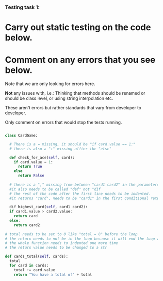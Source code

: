 ### Testing task 1:

# Carry out static testing on the code below.
# Comment on any errors that you see below.

Note that we are only looking for errors here.

**Not** any issues with, i.e.: 
Thinking that methods should be renamed or should be class level, or using string interpolation etc. 

These aren't errors but rather standards that vary from developer to developer. 

Only comment on errors that would stop the tests running.

```python

class CardGame:

  # There is a = missing, it should be "if card.value == 1:" 
  # there is also a ":" missing affter the "else"

  def check_for_ace(self, card):
    if card.value = 1:
      return True
    else
      return False
   
  # there is a "," missing from between "card1 card2" in the parameters part of the function. 
  #it also needs to be called "def" not "dif
  # the rest of the code after the first line needs to be indented. 
  #it returns "card", needs to be "card1" in the first conditional return

  dif highest_card(self, card1 card2):
  if card1.value > card2.value:
    return card
  else:
    return card2
  
# total needs to be set to 0 like "total = 0" before the loop
# the return needs to not be in the loop because it will end the loop after the first card
# the whole function needs to indented one more time
# the return value needs to be changed to a str

def cards_total(self, cards):
  total
  for card in cards:
    total += card.value
    return "You have a total of" + total
  
```
